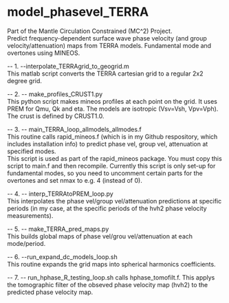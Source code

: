 # model_phasevel_TERRA
Part of the Mantle Circulation Constrained (MC^2) Project.  
Predict frequency-dependent surface wave phase velocity (and group velocity/attenuation) maps from TERRA models. Fundamental mode and overtones using MINEOS.  

-- 1. --interpolate_TERRAgrid_to_geogrid.m  
This matlab script converts the TERRA cartesian grid to a regular 2x2 degree grid.  

-- 2. -- make_profiles_CRUST1.py  
This python script makes mineos profiles at each point on the grid. It uses PREM for Qmu, Qk and eta. The models are isotropic (Vsv=Vsh, Vpv=Vph). The crust is defined by CRUST1.0.  

-- 3. -- main_TERRA_loop_allmodels_allmodes.f  
This routine calls rapid_mineos.f (which is in my Github respository, which includes installation info) to predict phase vel, group vel, attenuation at specified modes.  
This script is used as part of the rapid_mineos package. You must copy this script to main.f and then recompile.
Currently this script is only set-up for fundamental modes, so you need to uncomment certain parts for the overtones and set nmax to e.g. 4 (instead of 0).

-- 4. -- interp_TERRAtoPREM_loop.py  
This interpolates the phase vel/group vel/attenuation predictions at specific periods (in my case, at the specific periods of the hvh2 phase velocity measurements).  

-- 5. -- make_TERRA_pred_maps.py  
This builds global maps of phase vel/grou vel/attenuation at each mode/period.  

-- 6. --run_expand_dc_models_loop.sh  
This routine expands the grid maps into spherical harmonics coefficients.  

-- 7. -- run_hphase_R_testing_loop.sh
calls hphase_tomofilt.f. This applys the tomographic filter of the obseved phase velocity map (hvh2) to the predicted phase velocity map.  
